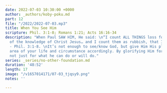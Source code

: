 ```yaml
---
date: 2022-07-03 10:30:00 +0000
author: _authors/koby-poku.md
part: 12
file: "/2022/2022-07-03.mp3"
title: When You See Him
scripture: Phil. 3:1-8; Romans 1:21; Acts 16:16-34
description: "When Paul SAW HIM, He said: \n“I count ALL THINGS loss for the excellence
  of the knowledge of Christ Jesus… and I count them as rubbish, that I may GAIN Christ
  - Phil. 3:1-8. \nIt’s not enough to see/know God, but give Him His place in every
  area of your life and circumstance accordingly. By glorifying Him for who He is,
  not just for what he can do or will do."
series: _series/no-other-foundation.md
duration: '48:52'
length: 17
image: "/v1657014171/07-03_tjqsy9.png"
notes: ''

---
```

